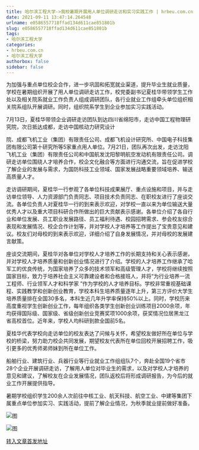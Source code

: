 ```yaml
---
title: 哈尔滨工程大学->我校暑期开展用人单位调研走访和实习实践工作 | hrbeu.com.cn
date: 2021-09-11 13:47:14.264548
urlname: e0586557718ffad134d611cae851801b
slug: e0586557718ffad134d611cae851801b
tags: 
- 哈尔滨工程大学
categories:
- hrbeu.com.cn
- 哈尔滨工程大学
authorbox: false
sidebar: false
---
```

为加强与重点单位校企合作，进一步巩固和拓宽就业渠道，提升毕业生就业质量，学校在暑期组织开展了用人单位调研走访工作，校党委副书记夏桂华带领学生工作处以及相关院系就业工作负责人组成调研团队，各行业就业工作组牵头单位组织相关院系组队开展调研。同时，组织院系学生到企业参加实习实践活动。 

7月13日，夏桂华带领企业调研走访团队到达四川省绵阳市，走访中国工程物理研究院，次日抵达成都，走访中国核动力研究设计
<!--more-->
院、成都飞机工业（集团）有限责任公司、成都飞机设计研究所、中国电子科技集团有限公司第十研究所等5家重点用人单位。7月21日，团队再次出发，走访沈阳飞机工业（集团）有限责任公司和中国航发沈阳黎明航空发动机有限责任公司。调研走访单位围绕人才培养合作，校企文化融合等方面进行沟通交流，旨在促进学校了解企业的发展与需求，为国防科技工业领域、国家发展战略重要领域培养、输送高质量人才。 

走访调研期间，夏桂华一行参观了各单位科技成果展厅、重点设施和项目，并与走访单位领导、人力资源部门负责同志、项目技术负责同志、在职校友进行了座谈交流。各单位负责人对夏桂华一行的到来表示欢迎，对学校一直以来为单位输送大量优秀人才以及重大项目科研合作所做出的巨大贡献表示感谢。各单位介绍了各自行业和单位发展、员工职业发展路径、员工福利待遇、校园招聘需求、参会校友综合表现和发展情况、校企合作计划等，并对学校人才培养等工作提出了宝贵意见和建议。校友们对母校的到来表示欢迎，详细介绍了自身发展情况，并对母校的发展建言献策。 

座谈交流期间，夏桂华对各单位对学校人才培养工作的长期支持和关心表示感谢，并对学校人才培养质量和创新创业情况进行了介绍。学校的人才培养工作继承了哈军工的优良传统，为国家培养了众多的技术领军和高级管理人才，学校将继续按照国家目标，致力于培养社会主义可靠建设者和合格接班人，并将“为行业培养一流工程师、行业领军人才和科学家 ”作为学校的人才培养目标。学校非常重视基础课程、实践教学和创新创业教育，学校本科生培养质量逐年上升，第三方评价大学生培养质量排在全国30多名，本科生近几年升学率保持50%以上。同时，学校历来高度重视学生创新创业工作，每年组织各类学生创新创业训练项目2000余项，年均获得国际级、国家级、省级创新创业竞赛奖项1000余项，获奖情况位居黑龙江省高校首位。近年来，学校人均科研到款全国前5名。 

夏桂华代表学校向走访单位的校友表达了问候与关怀，希望校友做好所在单位与学校的桥梁，努力助力校企共同发展，期望校友代表所在单位回校开展招聘工作，吸引更多的优秀师弟师妹到所在单位工作。 

船舶行业、建筑行业、兵器行业等行业就业工作组组队7个，奔赴全国19个省市 28个企业开展调研走访，了解用人单位对毕业生的需求，以及对学校人才培养的意见和建议，了解校友在企业发展情况，团队返校后将形成调研报告，为今后的就业工作开展提供指导。 

暑期学校组织学生200余人次前往中核工业、航天科技、航空工业、中建等集团下属重点单位参加实习、实践活动，提前了解企业情况，为秋季就业提前做好准备。 

![图](http://gongxue.cn/__local/E/21/EF/6251B30184766F3F2FEF82B7823_F8FAFD6C_28111.png)

![图](http://gongxue.cn/__local/2/DE/3B/ECC7F7642944DDBE4AFEE4498D4_D53CD145_25074.png)

[转入文章首发地址](http://gongxue.cn/info/1015/67669.htm)